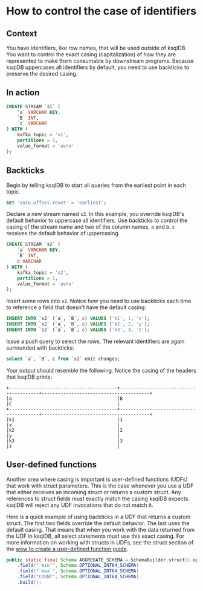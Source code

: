 # How to control the case of identifiers

## Context

You have identifiers, like row names, that will be used outside of
ksqlDB. You want to control the exact casing (capitalization) of how
they are represented to make them consumable by downstream
programs. Because ksqlDB uppercases all identifiers by default, you
need to use backticks to preserve the desired casing.

## In action

```sql
CREATE STREAM `s1` (
    `a` VARCHAR KEY,
    `B` INT,
    `c` VARCHAR
) WITH (
    kafka_topic = 's1',
    partitions = 1,
    value_format = 'avro'
);
```

## Backticks

Begin by telling ksqlDB to start all queries from the earliest point
in each topic.

```sql
SET 'auto.offset.reset' = 'earliest';
```

Declare a new stream named `s2`. In this example, you override
ksqlDB's default behavior to uppercase all identifiers. Use backticks
to control the casing of the stream name and two of the column names,
`a` and `B`. `c` receives the default behavior of uppercasing.

```sql
CREATE STREAM `s2` (
    `a` VARCHAR KEY,
    `B` INT,
    c VARCHAR
) WITH (
    kafka_topic = 's2',
    partitions = 1,
    value_format = 'avro'
);
```

Insert some rows into `s2`. Notice how you need to use backticks each
time to reference a field that doesn't have the default casing:

```sql
INSERT INTO `s2` (`a`, `B`, c) VALUES ('k1', 1, 'x');
INSERT INTO `s2` (`a`, `B`, c) VALUES ('k2', 2, 'y');
INSERT INTO `s2` (`a`, `B`, c) VALUES ('k3', 3, 'z');
```

Issue a push query to select the rows. The relevant identifiers are
again surrounded with backticks:

```sql
select `a`, `B`, c from `s2` emit changes;
```

Your output should resemble the following. Notice the casing of the
headers that ksqlDB prints:

```
+----------------------------------------+----------------------------------------+----------------------------------------+
|a                                       |B                                       |C                                       |
+----------------------------------------+----------------------------------------+----------------------------------------+
|k1                                      |1                                       |x                                       |
|k2                                      |2                                       |y                                       |
|k3                                      |3                                       |z                                       |
```


## User-defined functions

Another area where casing is important is user-defined functions
(UDFs) that work with struct parameters. This is the case whenever you
use a UDF that either receives an incoming struct or returns a custom
struct. Any references to struct fields must exactly match the casing
ksqlDB expects. ksqlDB will reject any UDF invocations that do not
match it.

Here is a quick example of using backticks in a UDF that returns a
custom struct. The first two fields override the default behavior. The
last uses the default casing. That means that when you work with the
data returned from the UDF in ksqlDB, all select statements must use
this exact casing. For more information on working with structs in
UDFs, see the struct section of the [wow to create a user-defined
function guide](create-a-user-defined-function.md#using-structs-and-decimals).

```java
public static final Schema AGGREGATE_SCHEMA = SchemaBuilder.struct().optional()
    .field("`min`", Schema.OPTIONAL_INT64_SCHEMA)
    .field("`max`", Schema.OPTIONAL_INT64_SCHEMA)
    .field("COUNT", Schema.OPTIONAL_INT64_SCHEMA)
    .build();
```